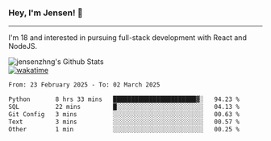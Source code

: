 ### Hey, I'm Jensen! 👋

---

I'm 18 and interested in pursuing full-stack development with React and NodeJS.

![jensenzhng's Github Stats](https://github-readme-stats.vercel.app/api?username=jensenzhng&theme=dark&show_icons=true&count_private=true)
<br />
[![wakatime](https://wakatime.com/badge/user/cbfc263d-3611-4e36-8278-8fad45fe3f62.svg)](https://wakatime.com/@cbfc263d-3611-4e36-8278-8fad45fe3f62)

<!--START_SECTION:waka-->

```txt
From: 23 February 2025 - To: 02 March 2025

Python       8 hrs 33 mins   ███████████████████████▓░   94.23 %
SQL          22 mins         █░░░░░░░░░░░░░░░░░░░░░░░░   04.13 %
Git Config   3 mins          ░░░░░░░░░░░░░░░░░░░░░░░░░   00.63 %
Text         3 mins          ░░░░░░░░░░░░░░░░░░░░░░░░░   00.57 %
Other        1 min           ░░░░░░░░░░░░░░░░░░░░░░░░░   00.25 %
```

<!--END_SECTION:waka-->
